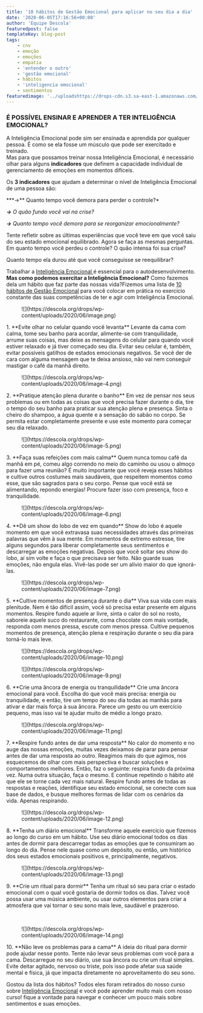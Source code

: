 ```yaml
---
title: '10 hábitos de Gestão Emocional para aplicar no seu dia a dia'
date: '2020-06-05T17:16:56+00:00'
author: 'Equipe Descola'
featuredpost: false
templateKey: blog-post
tags:
    - cnv
    - emoção
    - emoções
    - empatia
    - 'entender o outro'
    - 'gestão emocional'
    - hábitos
    - 'inteligencia emocional'
    - sentimentos
featuredimage: '../uploadshttps://drops-cdn.s3.sa-east-1.amazonaws.com/drops-new/wp-content/uploads/2020/06/05151250/image-15-150x150.png'
---
```

### **<span class="has-inline-color has-vivid-purple-color">É POSSÍVEL ENSINAR E APRENDER A TER INTELIGÊNCIA EMOCIONAL? </span>**

A Inteligência Emocional pode sim ser ensinada e aprendida por qualquer pessoa. É como se ela fosse um músculo que pode ser exercitado e treinado.  
Mas para que possamos treinar nossa Inteligência Emocional, é necessário olhar para alguns **indicadores** que definem a capacidade individual de gerenciamento de emoções em momentos difíceis.

Os **3 indicadores** que ajudam a determinar o nível de Inteligência Emocional de uma pessoa são:

<div class="wp-block-group"><div class="wp-block-group__inner-container"> ***→** Quanto tempo você demora para perder o controle?*

 ***→** O quão fundo você vai na crise?*

  ***→** Quanto tempo você demora para se reorganizar emocionalmente?*

</div></div>Tente refletir sobre as últimas experiências que você teve em que você saiu do seu estado emocional equilibrado. Agora se faça as mesmas perguntas. Em quanto tempo você perdeu o controle? O quão intensa foi sua crise?

Quanto tempo ela durou até que você conseguisse se reequilibrar?  
  
Trabalhar a [Inteligência Emocional ](https://descola.org/curso/inteligencia-emocional)é essencial para o autodesenvolvimento. **Mas como podemos exercitar a Inteligência Emocional?** Como fazemos dela um hábito que faz parte das nossas vida?Fizemos uma lista de <span style="text-decoration: underline;">10 hábitos de Gestão Emocional</span> para você colocar em prática no exercício constante das suas competências de ter e agir com Inteligência Emocional.

<div class="wp-block-image"><figure class="alignright size-large is-resized">![](https://descola.org/drops/wp-content/uploads/2020/06/image.png)</figure></div>1. **Evite olhar no celular quando você levanta**  
  Levante da cama com calma, tome seu banho para acordar, alimente-se com tranquilidade, arrume suas coisas, mas deixe as mensagens do celular para quando você estiver relaxado e já tiver começado seu dia. Evitar seu celular é, também, evitar possíveis gatilhos de estados emocionais negativos. Se você der de cara com alguma mensagem que te deixa ansioso, não vai nem conseguir mastigar o café da manhã direito.

<div class="wp-block-image is-style-default"><figure class="alignleft size-large is-resized">![](https://descola.org/drops/wp-content/uploads/2020/06/image-4.png)</figure></div><div class="wp-block-group"><div class="wp-block-group__inner-container">2. **Pratique atenção plena durante o banho**  
  Em vez de pensar nos seus problemas ou em todas as coisas que você precisa fazer durante o dia, tire o tempo do seu banho para praticar sua atenção plena e presença. Sinta o cheiro do shampoo, a água quente e a sensação do sabão no corpo. Se permita estar completamente presente e use este momento para começar seu dia relaxado.  
  <span class="has-inline-color" style="color:#ffffff">.</span>

</div></div><div class="wp-block-image is-style-default"><figure class="alignright size-large is-resized">![](https://descola.org/drops/wp-content/uploads/2020/06/image-5.png)</figure></div>3. **Faça suas refeições com mais calma**  
  Quem nunca tomou café da manhã em pé, comeu algo correndo no meio do caminho ou usou o almoço para fazer uma reunião? É muito importante que você reveja esses hábitos e cultive outros costumes mais saudáveis, que respeitem momentos como esse, que são sagrados para o seu corpo. Pense que você está se alimentando, repondo energias! Procure fazer isso com presença, foco e tranquilidade.

<div class="wp-block-image is-style-default"><figure class="alignleft size-large is-resized">![](https://descola.org/drops/wp-content/uploads/2020/06/image-6.png)</figure></div>4. **Dê um show do lobo de vez em quando**  
  Show do lobo é aquele momento em que você extravasa suas necessidades através das primeiras palavras que vêm à sua mente. Em momentos de extremo estresse, tire alguns segundos para liberar completamente seus sentimentos e descarregar as emoções negativas. Depois que você soltar seu show do lobo, aí sim volte e faça o que precisava ser feito. Não guarde suas emoções, não engula elas. Vivê-las pode ser um alívio maior do que ignorá-las.

<div class="wp-block-image is-style-default"><figure class="alignright size-large is-resized">![](https://descola.org/drops/wp-content/uploads/2020/06/image-7.png)</figure></div>5. **Cultive momentos de presença durante o dia**  
  Viva sua vida com mais plenitude. Nem é tão difícil assim, você só precisa estar presente em alguns momentos. Respire fundo aquele ar livre, sinta o calor do sol no rosto, saboreie aquele suco do restaurante, coma chocolate com mais vontade, responda com menos pressa, escute com menos pressa. Cultive pequenos momentos de presença, atenção plena e respiração durante o seu dia para torná-lo mais leve.

<div class="wp-block-image is-style-default"><figure class="alignleft size-large is-resized">![](https://descola.org/drops/wp-content/uploads/2020/06/image-10.png)</figure></div><div class="wp-block-image is-style-default"><figure class="alignleft size-large">![](https://descola.org/drops/wp-content/uploads/2020/06/image-9.png)</figure></div>6. **Crie uma âncora de energia ou tranquilidade**  
  Crie uma âncora emocional para você. Escolha do que você mais precisa: energia ou tranquilidade, e então, tire um tempo do seu dia todas as manhãs para ativar e dar mais força à sua âncora. Parece um gesto ou um exercício pequeno, mas isso vai te ajudar muito de médio a longo prazo.

<div class="wp-block-image is-style-default"><figure class="alignright size-large is-resized">![](https://descola.org/drops/wp-content/uploads/2020/06/image-11.png)</figure></div>7. **Respire fundo antes de dar uma resposta**  
  No calor do momento e no auge das nossas emoções, muitas vezes deixamos de parar para pensar antes de dar uma resposta ao outro. Reagimos mais do que agimos, nos esquecemos de olhar com mais perspectiva e buscar soluções e comportamentos melhores.  
  Então, faz o seguinte: respira fundo da próxima vez. Numa outra situação, faça o mesmo. E continue repetindo o hábito até que ele se torne cada vez mais natural.  
  Respire fundo antes de todas as respostas e reações, identifique seu estado emocional, se conecte com sua base de dados, e busque melhores formas de lidar com os cenários da vida.  
  Apenas respirando.

<div class="wp-block-image is-style-default"><figure class="alignleft size-large is-resized">![](https://descola.org/drops/wp-content/uploads/2020/06/image-12.png)</figure></div>8. **Tenha um diário emocional**  
  Transforme aquele exercício que fizemos ao longo do curso em um hábito. Use seu diário emocional todos os dias antes de dormir para descarregar todas as emoções que te consumiram ao longo do dia. Pense nele quase como um depósito, ou então, um histórico dos seus estados emocionais positivos e, principalmente, negativos.  
  <span class="has-inline-color" style="color:#ffffff">.</span>  
  <span class="has-inline-color" style="color:#ffffff">.</span>

<div class="wp-block-image is-style-default"><figure class="alignright size-large is-resized">![](https://descola.org/drops/wp-content/uploads/2020/06/image-13.png)</figure></div>9. **Crie um ritual para dormir**  
  Tenha um ritual só seu para criar o estado emocional com o qual você gostaria de dormir todos os dias. Talvez você possa usar uma música ambiente, ou usar outros elementos para criar a atmosfera que vai tornar o seu sono mais leve, saudável e prazeroso.  
    
  <span class="has-inline-color" style="color:#ffffff">.</span>

<div class="wp-block-image is-style-default"><figure class="alignleft size-large is-resized">![](https://descola.org/drops/wp-content/uploads/2020/06/image-14.png)</figure></div>10. **Não leve os problemas para a cama**  
  A ideia do ritual para dormir pode ajudar nesse ponto. Tente não levar seus problemas com você para a cama. Descarregue no seu diário, use sua âncora ou crie um ritual simples. Evite deitar agitado, nervoso ou triste, pois isso pode afetar sua saúde mental e física, já que impacta diretamente no aproveitamento do seu sono.

  
  
Gostou da lista dos hábitos? Todos eles foram retirados do nosso curso sobre [<span class="has-inline-color has-vivid-purple-color">Inteligência Emocional</span>](https://descola.org/curso/inteligencia-emocional) e você pode aprender muito mais com nosso curso! fique a vontade para navegar e conhecer um pouco mais sobre sentimentos e suas emoções.
